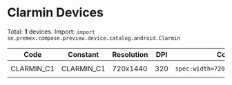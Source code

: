 # Clarmin Devices

Total: **1** devices. Import: `import se.premex.compose.preview.device.catalog.android.Clarmin`

| Code | Constant | Resolution | DPI | Compose Spec | Preview Usage |
|------|----------|------------|-----|-------------|---------------|
| CLARMIN_C1 | CLARMIN_C1 | 720x1440 | 320 | `spec:width=720px,height=1440px,dpi=320` | `@Preview(device = Clarmin.CLARMIN_C1)` |

<!-- Generated automatically. Do not edit manually. -->
